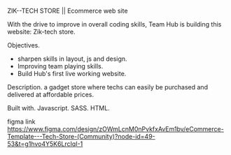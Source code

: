 
ZIK--TECH STORE || Ecommerce web site 

With the drive to improve in overall  coding skills, Team Hub is building this website: Zik-tech store.

Objectives.
* sharpen skills in layout, js and design.
* Improving team playing skills.
* Build Hub's first live working website.

Description.
 a gadget store where  techs can easily be purchased and delivered at affordable prices.
 
Built with.
 Javascript.
 SASS.
 HTML.


figma link
https://www.figma.com/design/zOWmLcnM0nPvkfxAvEm1bv/eCommerce-Template---Tech-Store-(Community)?node-id=49-53&t=g1hvo4Y5K6LrcIqI-1